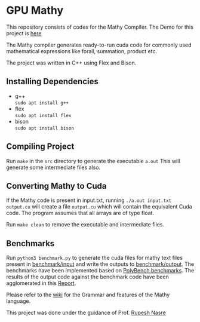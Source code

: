 # GPU Mathy

This repository consists of codes for the Mathy Compiler. The Demo for this project is [here](http://mathy.dreamcometrue.studio/)

The Mathy compiler generates ready-to-run cuda code for commonly used mathematical expressions like forall, summation, product etc.

The project was written in C++ using Flex and Bison.

## Installing Dependencies
- g++\
    `sudo apt install g++`
- flex\
    `sudo apt install flex`
- bison\
    `sudo apt install bison`

## Compiling Project
Run `make` in the `src` directory to generate the executable `a.out`
This will generate some intermediate files also.

## Converting Mathy to Cuda
If the Mathy code is present in input.txt, running `./a.out input.txt output.cu` will create a file `output.cu` which will contain the equivalent Cuda code. The program assumes that all arrays are of type float.

Run `make clean` to remove the executable and intermediate files.

## Benchmarks
Run `python3 benchmark.py` to generate the cuda files for mathy text files present in [benchmark/input](https://github.com/dl-thops/gpu-mathy/tree/main/benchmark/input) and write the outputs to [benchmark/output](https://github.com/dl-thops/gpu-mathy/tree/main/benchmark/output).
The benchmarks have been implemented based on [PolyBench benchmarks](https://web.cse.ohio-state.edu/~pouchet.2/software/polybench/). 
The results of the output code against the benchmark code have been agglomerated in this [Report](https://github.com/dl-thops/gpu-mathy/tree/main/Report.pdf).

Please refer to the [wiki](https://github.com/dl-thops/gpu-mathy/wiki#welcome-to-the-gpu-mathy-wiki) for the Grammar and features of the Mathy language.

This project was done under the guidance of Prof. [Rupesh Nasre](https://www.cse.iitm.ac.in/~rupesh/)
